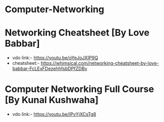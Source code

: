 # Computer-Networking

# Networking Cheatsheet [By Love Babbar]
- vdo link:- https://youtu.be/oYeJoJXIP9Q
- cheatsheet:- https://whimsical.com/networking-cheatsheet-by-love-babbar-FcLExFDezehhfsbDPfZDBv 

# Computer Networking Full Course [By Kunal Kushwaha]
- vdo link:- https://youtu.be/IPvYjXCsTg8
